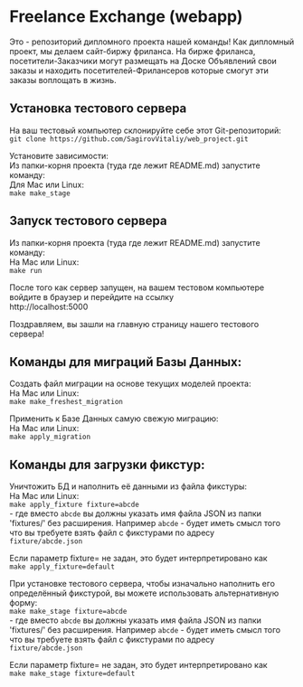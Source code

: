 # Freelance Exchange (webapp)

Это - репозиторий дипломного проекта нашей команды! Как дипломный проект, мы
делаем сайт-биржу фриланса. На бирже фриланса, посетители-Заказчики могут
размещать на Доске Объявлений свои заказы и находить посетителей-Фрилансеров
которые смогут эти заказы воплощать в жизнь.

Установка тестового сервера
---------------------------

На ваш тестовый компьютер склонируйте себе этот Git-репозиторий:\
`git clone https://github.com/SagirovVitaliy/web_project.git`

Установите зависимости:\
Из папки-корня проекта (туда где лежит README.md) запустите команду:\
Для Mac или Linux:\
`make make_stage`

Запуск тестового сервера
------------------------

Из папки-корня проекта (туда где лежит README.md) запустите команду:\
На Mac или Linux:\
`make run`

После того как сервер запущен, на вашем тестовом компьютере войдите в браузер и
перейдите на ссылку\
http://localhost:5000

Поздравляем, вы зашли на главную страницу нашего тестового сервера!

Команды для миграций Базы Данных:
---------------------------------

Создать файл миграции на основе текущих моделей проекта:\
На Mac или Linux:\
`make make_freshest_migration`

Применить к Базе Данных самую свежую миграцию:\
На Mac или Linux:\
`make apply_migration`

Команды для загрузки фикстур:
-----------------------------

Уничтожить БД и наполнить её данными из файла фикстуры:\
На Mac или Linux:\
`make apply_fixture fixture=abcde`\
\- где вместо `abcde` вы должны указать имя файла JSON из папки 'fixtures/' без
расширения. Например `abcde` - будет иметь смысл того что вы требуете взять файл
с фикстурами по адресу\
`fixture/abcde.json`

Если параметр fixture= не задан, это будет интерпретировано как\
`make apply_fixture=default`

При установке тестового сервера, чтобы изначально наполнить его определённый
фикстурой, вы можете использовать альтернативную форму:\
`make make_stage fixture=abcde`\
\- где вместо `abcde` вы должны указать имя файла JSON из папки 'fixtures/' без
расширения. Например `abcde` - будет иметь смысл того что вы требуете взять файл
с фикстурами по адресу\
`fixture/abcde.json`

Если параметр fixture= не задан, это будет интерпретировано как\
`make make_stage fixture=default`

